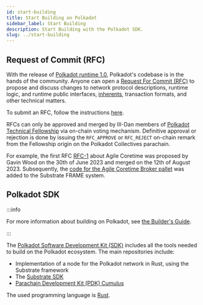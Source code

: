 ```yaml
---
id: start-building
title: Start Building on Polkadot
sidebar_label: Start Building
description: Start Building with the Polkadot SDK.
slug: ../start-building
---
```


## Request of Commit (RFC)

With the release of [Polkadot runtime 1.0](./polkadot-v1.md), Polkadot's codebase is in the hands of
the community. Anyone can open a
[Request For Commit (RFC)](https://github.com/polkadot-fellows/RFCs) to propose and discuss changes
to network protocol descriptions, runtime logic, and runtime public interfaces,
[inherents](../learn/learn-extrinsics.md#types-of-extrinsics), transaction formats, and other
technical matters.

To submit an RFC, follow the instructions [here](https://github.com/polkadot-fellows/RFCs#process).

RFCs can only be approved and merged by III-Dan members of
[Polkadot Technical Fellowship](../learn/learn-polkadot-opengov.md#the-technical-fellowship) via
on-chain voting mechanism. Definitive approval or rejection is done by issuing the `RFC_APPROVE` or
`RFC_REJECT` on-chain remark from the Fellowship origin on the Polkadot Collectives parachain.

For example, the first RFC [RFC-1](https://github.com/polkadot-fellows/RFCs/pull/1) about Agile
Coretime was proposed by Gavin Wood on the 30th of June 2023 and merged on the 12th of August 2023.
Subsequently, the
[code for the Agile Coretime Broker pallet](https://github.com/paritytech/substrate/pull/14568) was
added to the Substrate FRAME system.

## Polkadot SDK

:::info

For more information about building on Polkadot, see [the Builder's Guide](../build/build-index.md).

:::

The [Polkadot Software Development Kit (SDK)](https://github.com/paritytech/polkadot-sdk) includes
all the tools needed to build on the Polkadot ecosystem. The main repositories include:

- Implementation of a node for the Polkadot network in Rust, using the Substrate framework
- The [Substrate SDK](https://substrate.io/)
- [Parachain Development Kit (PDK) Cumulus](../build/build-parachains.md#cumulus)

The used programming language is [Rust](https://www.rust-lang.org/).

